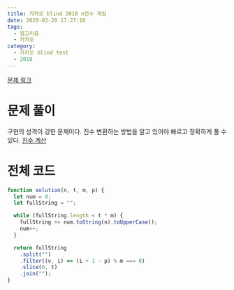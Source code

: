 ```yaml
---
title: 카카오 blind 2018 n진수 게임
date: 2020-03-20 17:27:10
tags:
  - 알고리즘
  - 카카오
category:
  - 카카오 blind test
  - 2018
---
```


[문제 링크](https://programmers.co.kr/learn/courses/30/lessons/17687)

# 문제 풀이

구현의 성격이 강한 문제이다.
진수 변환하는 방법을 알고 있어야 빠르고 정확하게 풀 수 있다.
[진수 계산](https://newtype94.github.io/2020/02/12/ES6/%EC%A7%84%EC%88%98%20%EA%B3%84%EC%82%B0/)

# 전체 코드

```javascript
function solution(n, t, m, p) {
  let num = 0;
  let fullString = "";

  while (fullString.length < t * m) {
    fullString += num.toString(n).toUpperCase();
    num++;
  }

  return fullString
    .split("")
    .filter((v, i) => (i + 1 - p) % m === 0)
    .slice(0, t)
    .join("");
}
```
